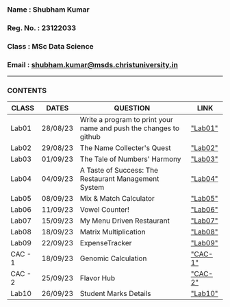  ### Name : Shubham Kumar
 ### Reg. No. : 23122033
 ### Class : MSc Data Science
 ### Email : shubham.kumar@msds.christuniversity.in
<hr>

### **CONTENTS**

|CLASS|DATES|QUESTION|LINK|
|-------------|-------------|---------------------------------------------|------------------|
|Lab01|28/08/23|Write a program to print your name and push the changes to github|["Lab01"](https://github.com/shubh4mk/MScDSA-MDS171-23122033/blob/main/LAb01.ipynb)
|Lab02|29/08/23|The Name Collecter's Quest|["Lab02"](https://github.com/shubh4mk/MScDSA-MDS171-23122033/blob/main/Lab02.ipynb)
|Lab03|01/09/23|The Tale of Numbers' Harmony|["Lab03"](https://github.com/shubh4mk/MScDSA-MDS171-23122033/blob/main/Lab03.ipynb)
|Lab04|04/09/23|A Taste of Success: The Restaurant Management System|["Lab04"](https://github.com/shubh4mk/MScDSA-MDS171-23122033/blob/main/Lab04.ipynb)
|Lab05|08/09/23|Mix & Match Calculator|["Lab05"](https://github.com/shubh4mk/MScDSA-MDS171-23122033/blob/main/Lab05/Lab05.ipynb)
|Lab06|11/09/23|Vowel Counter!|["Lab06"](https://github.com/shubh4mk/MScDSA-MDS171-23122033/blob/main/Lab06.ipynb)
|Lab07|15/09/23|My Menu Driven Restaurant|["Lab07"](https://github.com/shubh4mk/MScDSA-MDS171-23122033/blob/main/Lab07/Lab07.py)
|Lab08|18/09/23|Matrix Multiplication|["Lab08"](https://github.com/shubh4mk/MScDSA-MDS171-23122033/blob/main/Lab08/Lab08.py)
|Lab09|22/09/23|ExpenseTracker|["Lab09"](https://github.com/shubh4mk/MScDSA-MDS171-23122033/tree/main/LABS/Lab09)
|CAC - 1|18/09/23|Genomic Calculation|["CAC- 1"](https://github.com/shubh4mk/MScDSA-MDS171-23122033/tree/main/CAC%20-%201)
|CAC - 2|25/09/23|Flavor Hub|["CAC- 2"](https://github.com/shubh4mk/MScDSA-MDS171-23122033/tree/main/CAC%20-%202)
|Lab10|26/09/23|Student Marks Details|["Lab10"](https://github.com/shubh4mk/MScDSA-MDS171-23122033/blob/main/LABS/Lab10.ipynb)



